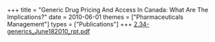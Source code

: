+++
title = "Generic Drug Pricing And Access In Canada: What Are The Implications?"
date = 2010-06-01
themes = ["Pharmaceuticals Management"]
types = ["Publications"]
+++
[2.34-generics_June182010_rpt.pdf](/files/2.34-generics_June182010_rpt.pdf)
